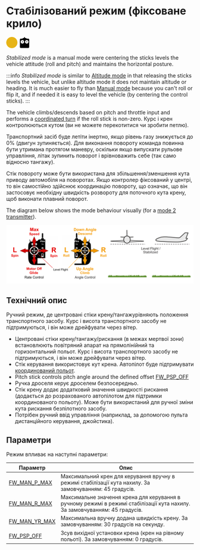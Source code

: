 # Стабілізований режим (фіксоване крило)

<img src="../../assets/site/difficulty_medium.png" title="Medium difficulty to fly" width="30px" />&nbsp;<img src="../../assets/site/remote_control.svg" title="Manual/Remote control required" width="30px" />

_Stabilized mode_ is a manual mode were centering the sticks levels the vehicle attitude (roll and pitch) and maintains the horizontal posture.

:::info
_Stabilized mode_ is similar to [Altitude mode](../flight_modes_fw/altitude.md) in that releasing the sticks levels the vehicle, but unlike altitude mode it does not maintain altitude or heading.
It is much easier to fly than [Manual mode](../flight_modes_fw/manual.md) because you can't roll or flip it, and if needed it is easy to level the vehicle (by centering the control sticks).
:::

The vehicle climbs/descends based on pitch and throttle input and performs a [coordinated turn](https://en.wikipedia.org/wiki/Coordinated_flight) if the roll stick is non-zero.
Курс і крен контролюються кутом (ви не можете перекотитися чи зробити петлю).

Транспортний засіб буде летіти інертно, якщо рівень газу знижується до 0% (двигун зупиняється).
Для виконання повороту команда повинна бути утримана протягом маневру, оскільки якщо випускати рульове управління, літак зупинить поворот і врівноважить себе (так само відносно тангажу).

Стік повороту може бути використана для збільшення/зменшення кута приводу автомобіля на поворотах.
Якщо контролер фіксований у центрі, то він самостійно здійснює координацію повороту, що означає, що він застосовує необхідну швидкість розвороту для поточного кута крену, щоб виконати плавний поворот.

The diagram below shows the mode behaviour visually (for a [mode 2 transmitter](../getting_started/rc_transmitter_receiver.md#transmitter_modes)).

![FW Manual Flight](../../assets/flight_modes/stabilized_fw.png)

## Технічний опис

Ручний режим, де центровані стіки крену/тангажурівняють положення транспортного засобу.
Курс і висота транспортного засобу не підтримуються, і він може дрейфувати через вітер.

- Центровані стіки крену/тангажу/рискання (в межах мертвої зони) встановлюють повітряний апарат на прямолінійний та горизонтальний польот.
  Курс і висота транспортного засобу не підтримуються, і він може дрейфувати через вітер.
- Стік керування використовує кут крена.
  Автопілот буде підтримувати <a href="https://en.wikipedia.org/wiki/Coordinated_flight">координований польот</a>.
- Pitch stick controls pitch angle around the defined offset [FW_PSP_OFF](../advanced_config/parameter_reference.md#FW_PSP_OFF)
- Ручка дроселя керує дроселем безпосередньо.
- Стік крену додає додатковий значення швидкості рискання (додається до розрахованого автопілотом для підтримки координованого польоту).
  Може бути використаний для ручної зміни кута рискання безпілотного засобу.
- Потрібен ручний ввід управління (наприклад, за допомогою пульта дистанційного керування, джойстика).

## Параметри

Режим впливає на наступні параметри:

| Параметр                                                                                                                                                          | Опис                                                                                                                                                                        |
| ----------------------------------------------------------------------------------------------------------------------------------------------------------------- | --------------------------------------------------------------------------------------------------------------------------------------------------------------------------- |
| <a id="FW_MAN_P_MAX"></a>[FW_MAN_P_MAX](../advanced_config/parameter_reference.md#FW_MAN_P_MAX)    | Максимальний крен для керування вручну в режимі стабілізації кута нахилу. За замовчуванням: 45 градусів.                    |
| <a id="FW_MAN_R_MAX"></a>[FW_MAN_R_MAX](../advanced_config/parameter_reference.md#FW_MAN_R_MAX)    | Максимальне значення крена для керування в ручному режимі в режимі стабілізації кута нахилу. За замовчуванням: 45 градусів. |
| <a id="FW_MAN_YR_MAX"></a>[FW_MAN_YR_MAX](../advanced_config/parameter_reference.md#FW_MAN_YR_MAX) | Максимальна вручну додана швидкість крену. За замовчуванням: 30 градусів на секунду.                                        |
| <a id="FW_PSP_OFF"></a>[FW_PSP_OFF](../advanced_config/parameter_reference.md#FW_PSP_OFF)                               | Зсув вихідної установки крена (крен на рівному польоті). За замовчуванням: 0 градусів.                   |

<!-- this document needs to be extended -->
